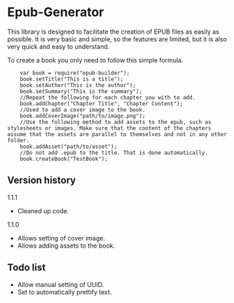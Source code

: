 Epub-Generator
==============

This library is designed to facilitate the creation of EPUB files as easily as possible. It is very basic and simple, so the features are limited, but it is also very quick and easy to understand.

To create a book you only need to follow this simple formula.

        var book = require("epub-builder");
        book.setTitle("This is a title");
        book.setAuthor("This is the author");
        book.setSummary("This is the summary");
        //Repeat the following for each chapter you with to add.
        book.addChapter("Chapter Title", "Chapter Content");
        //Used to add a cover image to the book.
        book.addCoverImage("path/to/image.png");
        //Use the following method to add assets to the epub, such as stylesheets or images. Make sure that the content of the chapters assume that the assets are parallel to themselves and not in any other folder.
        book.addAsset("path/to/asset");
        //Do not add .epub to the title. That is done automatically.
        book.createBook("TestBook");


Version history
---------------
1.1.1
- Cleaned up code.

1.1.0
- Allows setting of cover image.
- Allows adding assets to the book.



Todo list
---------
- Allow manual setting of UUID.
- Set to automatically prettify text.
